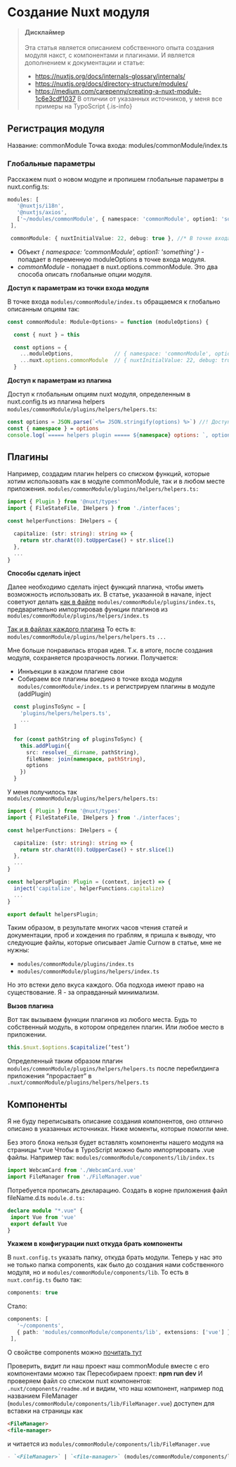 # Создание Nuxt модуля
> #### Дисклаймер
> Эта статья является описанием собственного опыта создания модуля накст, с компонентами и плагинами. И является дополнением к документации и статье:
> - https://nuxtjs.org/docs/internals-glossary/internals/
> - https://nuxtjs.org/docs/directory-structure/modules/
> - https://medium.com/carepenny/creating-a-nuxt-module-1c6e3cdf1037
> В отличии от указанных источников, у меня все примеры на TypoScript
{.is-info}



## Регистрация модуля
Название: commonModule
Точка входа: modules/commonModule/index.ts

### Глобальные параметры
Расскажем nuxt о новом модуле и пропишем глобальные параметры в nuxt.config.ts:
```ts
modules: [
   '@nuxtjs/i18n',
   '@nuxtjs/axios',
   ['~/modules/commonModule', { namespace: 'commonModule', option1: 'something' }] //* Попадает в переменную moduleOptions в точке входа модуля
 ],

 commonModule: { nuxtInitialValue: 22, debug: true }, //* В точке входа в модуль это будет: nuxt.options.commonModule
```


- Объект *{ namespace: 'commonModule', option1: 'something' }* - попадает в переменную moduleOptions в точке входа модуля.
- *commonModule* - попадает в nuxt.options.commonModule.
Это два способа описать глобальные опции модуля.

**Доступ к параметрам из точки входа модуля**

В точке входа `modules/commonModule/index.ts` обращаемся к глобально описанным опциям так:

```ts
const commonModule: Module<Options> = function (moduleOptions) {

  const { nuxt } = this

  const options = {
    ...moduleOptions,             // { namespace: 'commonModule', option1: 'something' }
    ...nuxt.options.commonModule  // { nuxtInitialValue: 22, debug: true }
  }
```

**Доступ к параметрам из плагина**

Доступ к глобальным опциям nuxt модуля, определенным в nuxt.config.ts из плагина helpers
`modules/commonModule/plugins/helpers/helpers.ts`:
```ts
const options = JSON.parse(`<%= JSON.stringify(options) %>`) //! Доступ к глобальным опциям nuxt модуля, определенным в nuxt.config.ts
const { namespace } = options
console.log(`===== helpers plugin ===== ${namespace} options: `, options)
```

## Плагины

Например, создадим плагин helpers со списком функций, которые хотим использовать как в модуле commonModule, так и в любом месте приложения.
`modules/commonModule/plugins/helpers/helpers.ts:`
```ts
import { Plugin } from '@nuxt/types'
import { FileStateFile, IHelpers } from './interfaces';

const helperFunctions: IHelpers = {

  capitalize: (str: string): string => {
    return str.charAt(0).toUpperCase() + str.slice(1)
  },
  ...
}
```

**Способы сделать inject**

Далее необходимо сделать inject функций плагина, чтобы иметь возможность использовать их.
В статье, указанной в начале, inject советуют делать [как в файле](https://medium.com/carepenny/creating-a-nuxt-module-1c6e3cdf1037#2264)
`modules/commonModule/plugins/index.ts`, предварительно импортировав функции плагинов из `modules/commonModule/plugins/helpers/index.ts`

[Так и в файлах каждого плагина](https://medium.com/carepenny/creating-a-nuxt-module-1c6e3cdf1037#b476)
То есть в:
`modules/commonModule/plugins/helpers/helpers.ts`
`...`

Мне больше понравилась вторая идея. Т.к. в итоге, после создания модуля, сохраняется прозрачность логики. Получается:
- Иннъекции в каждом плагине свои
- Собираем все плагины воедино в точке входа модуля
`modules/commonModule/index.ts` и регистрируем плагины в модуле (addPlugin)
```ts
  const pluginsToSync = [
    'plugins/helpers/helpers.ts',
    ...
  ]

  for (const pathString of pluginsToSync) {
    this.addPlugin({
      src: resolve(__dirname, pathString),
      fileName: join(namespace, pathString),
      options
    })
  }
```

У меня получилось так
`modules/commonModule/plugins/helpers/helpers.ts:`
```ts
import { Plugin } from '@nuxt/types'
import { FileStateFile, IHelpers } from './interfaces';

const helperFunctions: IHelpers = {

  capitalize: (str: string): string => {
    return str.charAt(0).toUpperCase() + str.slice(1)
  },
  ...
}

const helpersPlugin: Plugin = (context, inject) => {
  inject('capitalize', helperFunctions.capitalize)
  ...
}

export default helpersPlugin;
```

Таким образом, в результате многих часов чтения статей и документации, проб и хождения по граблям, я пришла к выводу, что следующие файлы, которые описывает Jamie Curnow в статье, мне не нужны:
- `modules/commonModule/plugins/index.ts`
- `modules/commonModule/plugins/helpers/index.ts`

Но это встеки дело вкуса каждого. Оба подхода имеют право на существование. Я - за оправданный минимализм.

**Вызов плагина**

Вот так вызываем функции плагинов из любого места. Будь то собственный модуль, в котором определен плагин. Или любое место в приложении.
```ts
this.$nuxt.$options.$capitalize(‘test’)
```

Определенный таким образом плагин `modules/commonModule/plugins/helpers/helpers.ts` после перебилдинга приложения “прорастает” в `.nuxt/commonModule/plugins/helpers/helpers.ts`

## Компоненты

Я не буду переписывать описание создания компонентов, оно отлично описано в указанных источниках. Ниже моменты, которые помогли мне.

Без этого блока нельзя будет вставлять компоненты нашего модуля на страницы *.vue
Чтобы в TypoScript можно было импортировать .vue файлы. Например так:
`modules/commonModule/components/lib/index.ts`
```ts
import WebcamCard from './WebcamCard.vue'
import FileManager from './FileManager.vue'
```

Потребуется прописать декларацию. Создать в корне приложения файл fileName.d.ts
`module.d.ts:`
```ts
declare module "*.vue" {
 import Vue from 'vue'
 export default Vue
}
```

**Укажем в конфигурации nuxt откуда брать компоненты**

В `nuxt.config.ts` указать папку, откуда брать модули. Теперь у нас это не только папка components, как было до создания нами собственного модуля, но и `modules/commonModule/components/lib`.
То есть в `nuxt.config.ts` было так:
```ts
components: true
```
Стало:
```ts
components: [
   '~/components',
   { path: 'modules/commonModule/components/lib', extensions: ['vue'] }
 ],
```
О свойстве components можно [почитать тут](https://nuxtjs.org/docs/configuration-glossary/configuration-components/)

Проверить, видит ли наш проект наш commonModule вместе с его компонентами можно так
Пересобираем проект: **npm run dev**
И проверяем файл со списком nuxt компонентов: `.nuxt/components/readme.md` и видим, что наш компонент, например под названием FileManager (`modules/commonModule/components/lib/FileManager.vue`) доступен для вставки на страницы как
```html
<FileManager>
<file-manager>
```
и читается из `modules/commonModule/components/lib/FileManager.vue`

```md
- `<FileManager>` | `<file-manager>` (modules/commonModule/components/lib/FileManager.vue)
```








